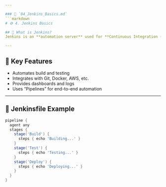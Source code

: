 ```yaml
---

### 📙 `04_Jenkins_Basics.md`
```markdown
# ⚙️ 4. Jenkins Basics

## 🔹 What is Jenkins?
Jenkins is an **automation server** used for **Continuous Integration (CI)** and **Continuous Delivery (CD)**.

---
```


## 🔹 Key Features
- Automates build and testing  
- Integrates with Git, Docker, AWS, etc.  
- Provides dashboards and logs  
- Uses “Pipelines” for end-to-end automation  

---

## 🔹 Jenkinsfile Example
```groovy
pipeline {
  agent any
  stages {
    stage('Build') {
      steps { echo 'Building...' }
    }
    stage('Test') {
      steps { echo 'Testing...' }
    }
    stage('Deploy') {
      steps { echo 'Deploying...' }
    }
  }
}
